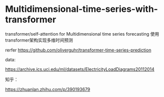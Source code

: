 # Multidimensional-time-series-with-transformer
transformer/self-attention for Multidimensional time series forecasting 使用transformer架构实现多维时间预测

rerfer  https://github.com/oliverguhr/transformer-time-series-prediction

data:

https://archive.ics.uci.edu/ml/datasets/ElectricityLoadDiagrams20112014

知乎：

https://zhuanlan.zhihu.com/p/390193679
